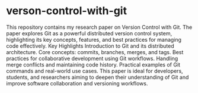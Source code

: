 # verson-control-with-git
This repository contains my research paper on Version Control with Git. The paper explores Git as a powerful distributed version control system, highlighting its key concepts, features, and best practices for managing code effectively.
Key Highlights
Introduction to Git and its distributed architecture.
Core concepts: commits, branches, merges, and tags.
Best practices for collaborative development using Git workflows.
Handling merge conflicts and maintaining code history.
Practical examples of Git commands and real-world use cases.
This paper is ideal for developers, students, and researchers aiming to deepen their understanding of Git and improve software collaboration and versioning workflows.
